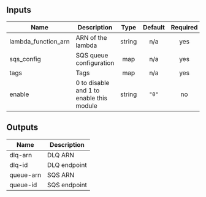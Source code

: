 ## Inputs

| Name | Description | Type | Default | Required |
|------|-------------|:----:|:-----:|:-----:|
| lambda\_function\_arn | ARN of the lambda | string | n/a | yes |
| sqs\_config | SQS queue configuration | map | n/a | yes |
| tags | Tags | map | n/a | yes |
| enable | 0 to disable and 1 to enable this module | string | `"0"` | no |

## Outputs

| Name | Description |
|------|-------------|
| dlq-arn | DLQ ARN |
| dlq-id | DLQ endpoint |
| queue-arn | SQS ARN |
| queue-id | SQS endpoint |

